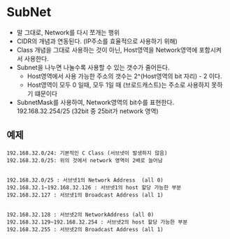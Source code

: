 # SubNet
- 말 그대로, Network를 다시 쪼개는 행위
- CIDR의 개념과 연동된다. (IP주소를 효율적으로 사용하기 위해)
- Class 개념을 그대로 사용하는 것이 아닌, Host영역을 Network영역에 포함시켜서 사용한다.
- Subnet을 나누면 나눌수록 사용할 수 있는 갯수가 줄어든다.
  - Host영역에서 사용 가능한 주소의 갯수는 2^(Host영역의 bit 자리) - 2 이다.
  - Host영역이 모두 0 일때, 모두 1일 때 (브로드캐스트)는 주소로 사용하지 못하기 떄문이다
- SubnetMask를 사용하여, Network영역의 bit수를 표현한다. 192.168.32.254/25 (32bit 중 25bit가 network 영역)


## 예제
```text
192.168.32.0/24: 기본적인 C Class (서브넷이 발생하지 않음)
192.168.32.0/25: 위의 것에서 network 영역이 2배로 늘어남


192.168.32.0/25 : 서브넷1의 Network Address  (all 0)
192.168.32.1~192.168.32.126 : 서브넷1의 host 할당 가능한 부분
192.168.32.127 : 서브넷1의 Broadcast Address (all 1)


192.168.32.128 : 서브넷2의 NetworkAddress (all 0)
192.168.32.129~192.168.32.254 : 서브넷2의 host 할당 가능한 부분
192.168.32.255 : 서브넷2의 Broadcast Address (all 1)
```


